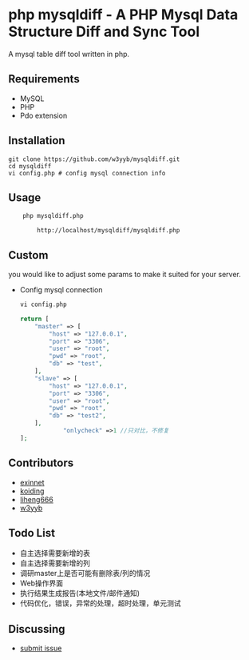 php mysqldiff - A PHP Mysql Data Structure Diff and Sync Tool
=========================

A mysql table diff tool written in php.

Requirements
------------

* MySQL
* PHP
* Pdo extension

Installation
------------
```
git clone https://github.com/w3yyb/mysqldiff.git
cd mysqldiff
vi config.php # config mysql connection info
```

Usage
-------------

```bash
	php mysqldiff.php
```
```open in browser
        http://localhost/mysqldiff/mysqldiff.php
````

Custom
--------
you would like to adjust some params to make it suited for your server.

* Config mysql connection
    ```php
    vi config.php

	return [
		"master" => [
			"host" => "127.0.0.1",
			"port" => "3306",
			"user" => "root",
			"pwd" => "root",
			"db" => "test",
		],
		"slave" => [
			"host" => "127.0.0.1",
			"port" => "3306",
			"user" => "root",
			"pwd" => "root",
			"db" => "test2",
		],
                "onlycheck" =>1 //只对比，不修复 
	];
    ```

Contributors
----------
- [exinnet](https://github.com/exinnet)
- [koiding](https://github.com/koiding)
- [liheng666](https://github.com/liheng666)
- [w3yyb](https://github.com/w3yyb)

Todo List
----------

- 自主选择需要新增的表
- 自主选择需要新增的列
- 调研master上是否可能有删除表/列的情况
- Web操作界面
- 执行结果生成报告(本地文件/邮件通知)
- 代码优化，错误，异常的处理，超时处理，单元测试

Discussing
----------
- [submit issue](https://github.com/exinnet/mysqldiff/issues/new)
